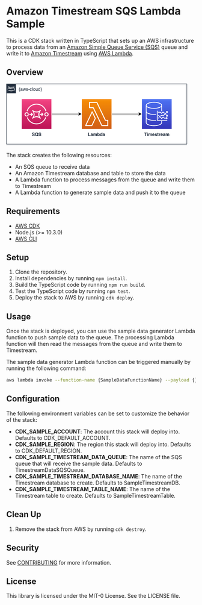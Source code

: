# Amazon Timestream SQS Lambda Sample
This is a CDK stack written in TypeScript that sets up an AWS infrastructure to process data from an [Amazon Simple Queue Service (SQS)](https://aws.amazon.com/pm/sqs) queue and write it to [Amazon Timestream](https://aws.amazon.com/timestream) using [AWS Lambda](https://aws.amazon.com/lambda/).

## Overview
<img alt="Architecture" src="./images/amazon-timestream-sqs-lambda-sample.png" />
<br><br>
The stack creates the following resources:

- An SQS queue to receive data
- An Amazon Timestream database and table to store the data
- A Lambda function to process messages from the queue and write them to Timestream
- A Lambda function to generate sample data and push it to the queue

## Requirements
- [AWS CDK](https://aws.amazon.com/cdk/)
- Node.js (>= 10.3.0)
- [AWS CLI](https://docs.aws.amazon.com/cli/latest/userguide/cli-chap-welcome.html)

## Setup
1. Clone the repository.
2. Install dependencies by running `npm install`.
3. Build the TypeScript code by running `npm run build`.
4. Test the TypeScript code by running `npm test`.
5. Deploy the stack to AWS by running `cdk deploy`.

## Usage
Once the stack is deployed, you can use the sample data generator Lambda function to push sample data to the queue. The processing Lambda function will then read the messages from the queue and write them to Timestream.

The sample data generator Lambda function can be triggered manually by running the following command:

```sh
aws lambda invoke --function-name {SampleDataFunctionName} --payload {} output.json
```

## Configuration
The following environment variables can be set to customize the behavior of the stack:

- **CDK_SAMPLE_ACCOUNT**: The account this stack will deploy into. Defaults to CDK_DEFAULT_ACCOUNT.
- **CDK_SAMPLE_REGION**: The region this stack will deploy into. Defaults to CDK_DEFAULT_REGION.
- **CDK_SAMPLE_TIMESTREAM_DATA_QUEUE**: The name of the SQS queue that will receive the sample data. Defaults to TimestreamDataSQSQueue.
- **CDK_SAMPLE_TIMESTREAM_DATABASE_NAME**: The name of the Timestream database to create. Defaults to SampleTimestreamDB.
- **CDK_SAMPLE_TIMESTREAM_TABLE_NAME**: The name of the Timestream table to create. Defaults to SampleTimestreamTable.

## Clean Up
1. Remove the stack from AWS by running `cdk destroy`.

## Security

See [CONTRIBUTING](CONTRIBUTING.md#security-issue-notifications) for more information.

## License

This library is licensed under the MIT-0 License. See the LICENSE file.

